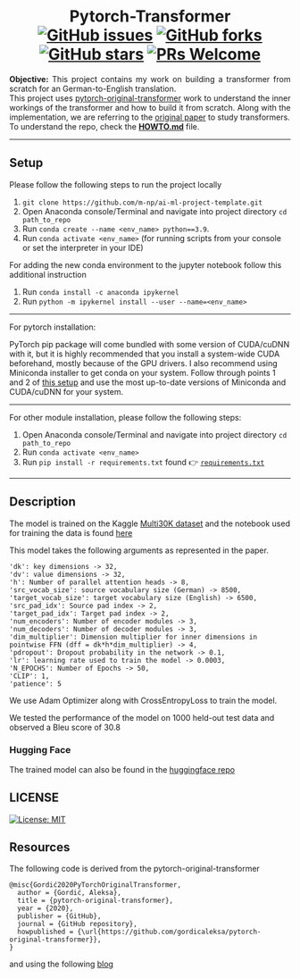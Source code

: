 <h1 align = "center">
  Pytorch-Transformer <br>
  <a href="https://github.com/m-np/pytorch-transformer/issues"><img alt="GitHub issues" src="https://img.shields.io/github/issues/m-np/pytorch-transformer?logo=git&style=plastic"></a>
  <a href="https://github.com/m-np/pytorch-transformer/network"><img alt="GitHub forks" src="https://img.shields.io/github/forks/m-np/pytorch-transformer?style=plastic&logo=github"></a>
  <a href="https://github.com/m-np/pytorch-transformer/stargazers"><img alt="GitHub stars" src="https://img.shields.io/github/stars/m-np/pytorch-transformer?style=plastic&logo=github"></a>
  <a href="https://github.com/m-np/pytorch-transformer/pulls"><img alt="PRs Welcome" src="https://img.shields.io/badge/PRs-welcome-brightgreen.svg?style=plastic&logo=open-source-initiative"></a>
</h1>

<div align = "justify">

**Objective:** This project contains my work on building a transformer from scratch for an German-to-English translation. <br>
This project uses <a href = "https://github.com/gordicaleksa/pytorch-original-transformer/tree/main">pytorch-original-transformer</a> work to understand the inner workings of the transformer and how to build it from scratch. Along with the implementation, we are referring to the <a href = "https://arxiv.org/abs/1706.03762">original paper</a> to study transformers.<br>
To understand the repo, check the [**HOWTO.md**](./HOWTO.md) file.

---

</div>

## Setup

Please follow the following steps to run the project locally <br/>

1. `git clone https://github.com/m-np/ai-ml-project-template.git`
2. Open Anaconda console/Terminal and navigate into project directory `cd path_to_repo`
3. Run `conda create --name <env_name> python==3.9`.
4. Run `conda activate <env_name>` (for running scripts from your console or set the interpreter in your IDE)

For adding the new conda environment to the jupyter notebook follow this additional instruction
1. Run `conda install -c anaconda ipykernel`
2. Run `python -m ipykernel install --user --name=<env_name>`

-----

For pytorch installation:

PyTorch pip package will come bundled with some version of CUDA/cuDNN with it,
but it is highly recommended that you install a system-wide CUDA beforehand, mostly because of the GPU drivers. 
I also recommend using Miniconda installer to get conda on your system.
Follow through points 1 and 2 of [this setup](https://github.com/Petlja/PSIML/blob/master/docs/MachineSetup.md)
and use the most up-to-date versions of Miniconda and CUDA/cuDNN for your system.

-----

For other module installation, please follow the following steps:
1. Open Anaconda console/Terminal and navigate into project directory `cd path_to_repo`
2. Run `conda activate <env_name>`
3. Run `pip install -r requirements.txt` found 👉 [`requirements.txt`](./requirements.txt)

-----

## Description 

The model is trained on the Kaggle [Multi30K dataset](https://www.kaggle.com/datasets/devanshusingh/machine-translation-dataset-de-en) and the notebook used for training the data is found [here](./notebooks/training-nw-nb.ipynb)

This model takes the following arguments as represented in the paper.

```
'dk': key dimensions -> 32,
'dv': value dimensions -> 32,
'h': Number of parallel attention heads -> 8,
'src_vocab_size': source vocabulary size (German) -> 8500,
'target_vocab_size': target vocabulary size (English) -> 6500,
'src_pad_idx': Source pad index -> 2,
'target_pad_idx': Target pad index -> 2,
'num_encoders': Number of encoder modules -> 3,
'num_decoders': Number of decoder modules -> 3,
'dim_multiplier': Dimension multiplier for inner dimensions in pointwise FFN (dff = dk*h*dim_multiplier) -> 4,
'pdropout': Dropout probability in the network -> 0.1,
'lr': learning rate used to train the model -> 0.0003,
'N_EPOCHS': Number of Epochs -> 50,
'CLIP': 1,
'patience': 5
```
We use Adam Optimizer along with CrossEntropyLoss to train the model.

We tested the performance of the model on 1000 held-out test data and observed a Bleu score of 30.8

### Hugging Face
The trained model can also be found in the [huggingface repo](https://huggingface.co/Rzoro/Transformer_de_en_multi30K)


## LICENSE 

[![License: MIT](https://img.shields.io/badge/License-MIT-yellow.svg)](./LICENSE)


## Resources

The following code is derived from the pytorch-original-transformer 
```
@misc{Gordić2020PyTorchOriginalTransformer,
  author = {Gordić, Aleksa},
  title = {pytorch-original-transformer},
  year = {2020},
  publisher = {GitHub},
  journal = {GitHub repository},
  howpublished = {\url{https://github.com/gordicaleksa/pytorch-original-transformer}},
}
```

and using the following [blog](https://medium.com/@hunter-j-phillips/putting-it-all-together-the-implemented-transformer-bfb11ac1ddfe)
